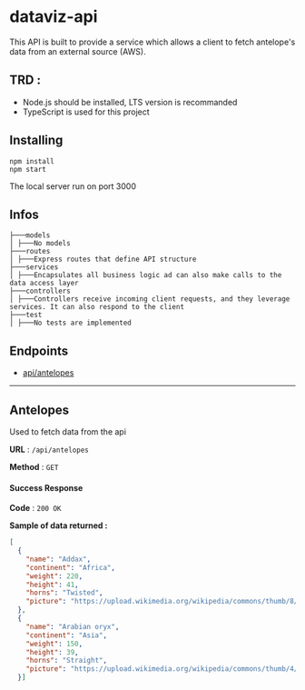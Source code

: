 # dataviz-api

This API is built to provide a service which allows a client to fetch antelope's data from an external source (AWS).

## TRD :

- Node.js should be installed, LTS version is recommanded
- TypeScript is used for this project

## Installing

```
npm install
npm start
```

The local server run on port 3000

## Infos
```
├───models
│ ├───No models
├───routes
│ ├───Express routes that define API structure
├───services
│ ├───Encapsulates all business logic ad can also make calls to the data access layer
├───controllers
│ ├───Controllers receive incoming client requests, and they leverage services. It can also respond to the client
├───test
│ ├───No tests are implemented
```
## Endpoints

- [api/antelopes](#Antelopes)

---

## Antelopes

Used to fetch data from the api

**URL** : `/api/antelopes`

**Method** : `GET`


#### Success Response

**Code** : `200 OK`

**Sample of data returned :**

```json
[
  {
    "name": "Addax",
    "continent": "Africa",
    "weight": 220,
    "height": 41,
    "horns": "Twisted",
    "picture": "https://upload.wikimedia.org/wikipedia/commons/thumb/8/8d/A_big_male_Addax_showing_as_the_power_of_his_horns.jpg/1280px-A_big_male_Addax_showing_as_the_power_of_his_horns.jpg"
  },
  {
    "name": "Arabian oryx",
    "continent": "Asia",
    "weight": 150,
    "height": 39,
    "horns": "Straight",
    "picture": "https://upload.wikimedia.org/wikipedia/commons/thumb/4/43/Arabian_oryx_(oryx_leucoryx).jpg/1280px-Arabian_oryx_(oryx_leucoryx).jpg"
  }]
```

